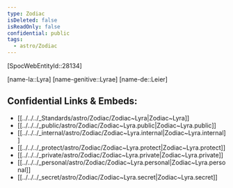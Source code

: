 ```yaml
---
type: Zodiac
isDeleted: false
isReadOnly: false
confidential: public
tags:
  - astro/Zodiac
---
```


[SpocWebEntityId::28134]



[name-la::Lyra]
[name-genitive::Lyrae]
[name-de::Leier]


## Confidential Links & Embeds: 
- [[../../../_Standards/astro/Zodiac/Zodiac~Lyra|Zodiac~Lyra]] 
- [[../../../_public/astro/Zodiac/Zodiac~Lyra.public|Zodiac~Lyra.public]] 
- [[../../../_internal/astro/Zodiac/Zodiac~Lyra.internal|Zodiac~Lyra.internal]] 
- [[../../../_protect/astro/Zodiac/Zodiac~Lyra.protect|Zodiac~Lyra.protect]] 
- [[../../../_private/astro/Zodiac/Zodiac~Lyra.private|Zodiac~Lyra.private]] 
- [[../../../_personal/astro/Zodiac/Zodiac~Lyra.personal|Zodiac~Lyra.personal]] 
- [[../../../_secret/astro/Zodiac/Zodiac~Lyra.secret|Zodiac~Lyra.secret]] 
